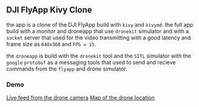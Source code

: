## DJI FlyApp Kivy Clone

the app is a clone of the DJI FlyApp build with `kivy` and `kivymd`. the full app build with a monitor and droneapp that use `dronekit` simulator and with a `socket` server that used for the video transmitting with a good latency and frame size as `640x360` and `FPS = 15`.

the `droneapp` is build with the `dronekit` tool and the `SITL` simulator with the `google` `protobuf` as a messaging tools that used to send and recieve commands from the `flyapp` and drone simulator.

### Demo
[Live feed from the drone camera](./demo/screenshot_1.png)
[Map of the drone location](./demo/screenshot_2.png)

